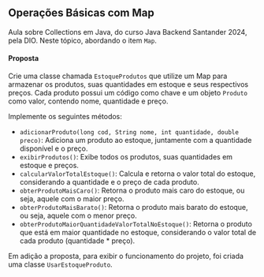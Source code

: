 ## Operações Básicas com Map

Aula sobre Collections em Java, do curso Java Backend Santander 2024, pela DIO. 
Neste tópico, abordando o item `Map`.

#### Proposta

Crie uma classe chamada `EstoqueProdutos` que utilize um Map para armazenar os produtos, suas quantidades em estoque e seus respectivos preços.
Cada produto possui um código como chave e um objeto `Produto` como valor, contendo nome, quantidade e preço.

Implemente os seguintes métodos:
- `adicionarProduto(long cod, String nome, int quantidade, double preco)`: Adiciona um produto ao estoque, juntamente com a quantidade disponível e o preço.
- `exibirProdutos()`: Exibe todos os produtos, suas quantidades em estoque e preços.
- `calcularValorTotalEstoque()`: Calcula e retorna o valor total do estoque, considerando a quantidade e o preço de cada produto.
- `obterProdutoMaisCaro()`: Retorna o produto mais caro do estoque, ou seja, aquele com o maior preço.
- `obterProdutoMaisBarato()`: Retorna o produto mais barato do estoque, ou seja, aquele com o menor preço.
- `obterProdutoMaiorQuantidadeValorTotalNoEstoque()`: Retorna o produto que está em maior quantidade no estoque, considerando o valor total de cada produto (quantidade * preço).

Em adição a proposta, para exibir o funcionamento do projeto, foi criada uma classe `UsarEstoqueProduto`. 